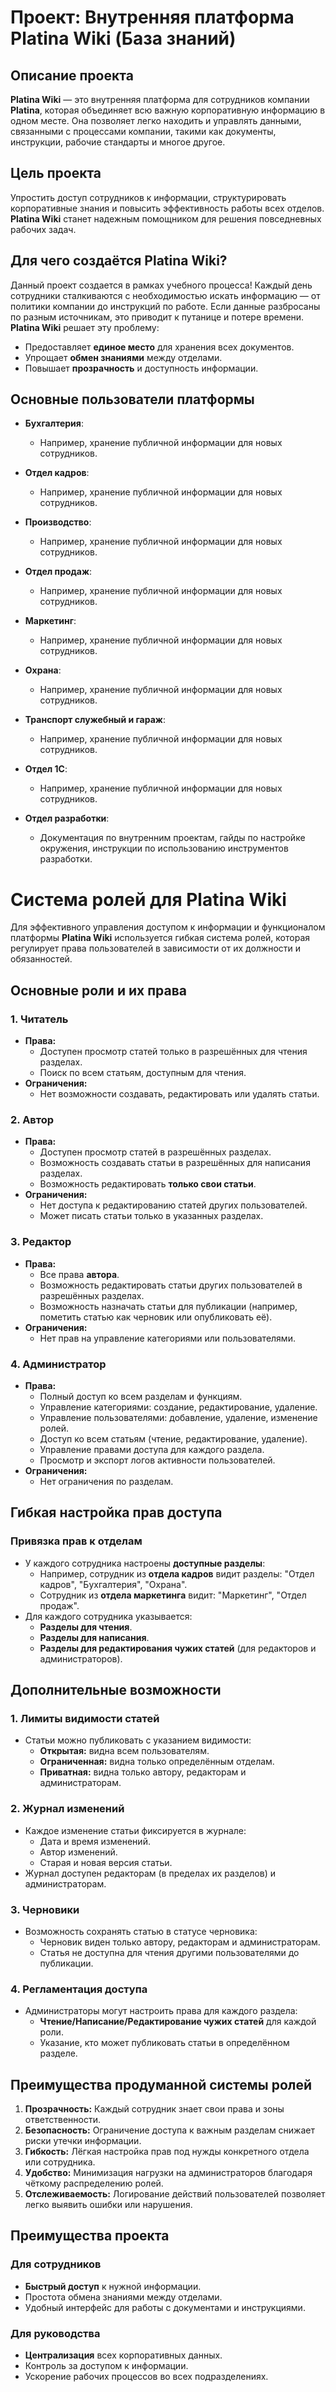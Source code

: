 # Проект: Внутренняя платформа Platina Wiki (База знаний)

## Описание проекта

**Platina Wiki** — это внутренняя платформа для сотрудников компании **Platina**, которая объединяет всю важную
корпоративную информацию в одном месте. Она позволяет легко находить и управлять данными, связанными с процессами
компании, такими как документы, инструкции, рабочие стандарты и многое другое.

## Цель проекта

Упростить доступ сотрудников к информации, структурировать корпоративные знания и повысить эффективность работы всех
отделов. **Platina Wiki** станет надежным помощником для решения повседневных рабочих задач.

## Для чего создаётся Platina Wiki?

Данный проект создается в рамках учебного процесса!
Каждый день сотрудники сталкиваются с необходимостью искать информацию — от политики компании до инструкций по работе.
Если данные разбросаны по разным источникам, это приводит к путанице и потере времени. **Platina Wiki** решает эту
проблему:

- Предоставляет **единое место** для хранения всех документов.
- Упрощает **обмен знаниями** между отделами.
- Повышает **прозрачность** и доступность информации.

## Основные пользователи платформы

- **Бухгалтерия**:
  - Например, хранение публичной информации для новых сотрудников.

- **Отдел кадров**:
  - Например, хранение публичной информации для новых сотрудников.

- **Производство**:
  - Например, хранение публичной информации для новых сотрудников.

- **Отдел продаж**:
  - Например, хранение публичной информации для новых сотрудников.

- **Маркетинг**:
  - Например, хранение публичной информации для новых сотрудников.

- **Охрана**:
  - Например, хранение публичной информации для новых сотрудников.

- **Транспорт служебный и гараж**:
  - Например, хранение публичной информации для новых сотрудников.

- **Отдел 1С**:
  - Например, хранение публичной информации для новых сотрудников.

- **Отдел разработки**:
  - Документация по внутренним проектам, гайды по настройке окружения, инструкции по использованию инструментов
    разработки.


# Система ролей для Platina Wiki

Для эффективного управления доступом к информации и функционалом платформы **Platina Wiki** используется гибкая система
ролей, которая регулирует права пользователей в зависимости от их должности и обязанностей.

## Основные роли и их права

### 1. **Читатель**

- **Права:**
  - Доступен просмотр статей только в разрешённых для чтения разделах.
  - Поиск по всем статьям, доступным для чтения.
- **Ограничения:**
  - Нет возможности создавать, редактировать или удалять статьи.

### 2. **Автор**

- **Права:**
  - Доступен просмотр статей в разрешённых разделах.
  - Возможность создавать статьи в разрешённых для написания разделах.
  - Возможность редактировать **только свои статьи**.
- **Ограничения:**
  - Нет доступа к редактированию статей других пользователей.
  - Может писать статьи только в указанных разделах.

### 3. **Редактор**

- **Права:**
  - Все права **автора**.
  - Возможность редактировать статьи других пользователей в разрешённых разделах.
  - Возможность назначать статьи для публикации (например, пометить статью как черновик или опубликовать её).
- **Ограничения:**
  - Нет прав на управление категориями или пользователями.

### 4. **Администратор**

- **Права:**
  - Полный доступ ко всем разделам и функциям.
  - Управление категориями: создание, редактирование, удаление.
  - Управление пользователями: добавление, удаление, изменение ролей.
  - Доступ ко всем статьям (чтение, редактирование, удаление).
  - Управление правами доступа для каждого раздела.
  - Просмотр и экспорт логов активности пользователей.
- **Ограничения:**
  - Нет ограничения по разделам.

## Гибкая настройка прав доступа

### Привязка прав к отделам

- У каждого сотрудника настроены **доступные разделы**:
  - Например, сотрудник из **отдела кадров** видит разделы: "Отдел кадров", "Бухгалтерия", "Охрана".
  - Сотрудник из **отдела маркетинга** видит: "Маркетинг", "Отдел продаж".
- Для каждого сотрудника указывается:
  - **Разделы для чтения**.
  - **Разделы для написания**.
  - **Разделы для редактирования чужих статей** (для редакторов и администраторов).

## Дополнительные возможности

### 1. **Лимиты видимости статей**

- Статьи можно публиковать с указанием видимости:
  - **Открытая:** видна всем пользователям.
  - **Ограниченная:** видна только определённым отделам.
  - **Приватная:** видна только автору, редакторам и администраторам.

### 2. **Журнал изменений**

- Каждое изменение статьи фиксируется в журнале:
  - Дата и время изменений.
  - Автор изменений.
  - Старая и новая версия статьи.
- Журнал доступен редакторам (в пределах их разделов) и администраторам.

### 3. **Черновики**

- Возможность сохранять статью в статусе черновика:
  - Черновик виден только автору, редакторам и администраторам.
  - Статья не доступна для чтения другими пользователями до публикации.

### 4. **Регламентация доступа**

- Администраторы могут настроить права для каждого раздела:
  - **Чтение/Написание/Редактирование чужих статей** для каждой роли.
  - Указание, кто может публиковать статьи в определённом разделе.

## Преимущества продуманной системы ролей

1. **Прозрачность:** Каждый сотрудник знает свои права и зоны ответственности.
2. **Безопасность:** Ограничение доступа к важным разделам снижает риски утечки информации.
3. **Гибкость:** Лёгкая настройка прав под нужды конкретного отдела или сотрудника.
4. **Удобство:** Минимизация нагрузки на администраторов благодаря чёткому распределению ролей.
5. **Отслеживаемость:** Логирование действий пользователей позволяет легко выявить ошибки или нарушения.

## Преимущества проекта

### Для сотрудников

- **Быстрый доступ** к нужной информации.
- Простота обмена знаниями между отделами.
- Удобный интерфейс для работы с документами и инструкциями.

### Для руководства

- **Централизация** всех корпоративных данных.
- Контроль за доступом к информации.
- Ускорение рабочих процессов во всех подразделениях.
